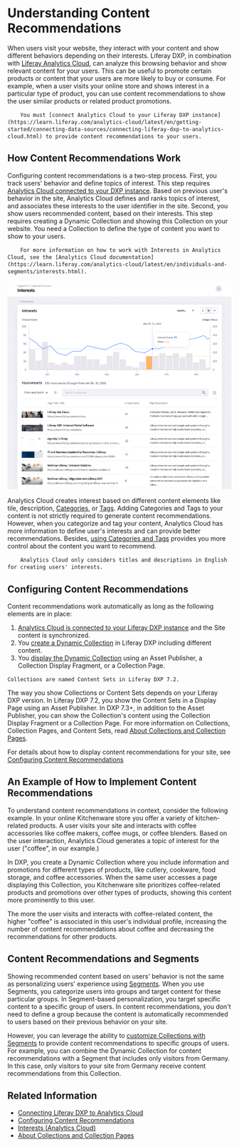 # Understanding Content Recommendations

When users visit your website, they interact with your content and show different behaviors depending on their interests. Liferay DXP, in combination with [Liferay Analytics Cloud](https://learn.liferay.com/analytics-cloud/latest/en/index.html), can analyze this browsing behavior and show relevant content for your users. This can be useful to promote certain products or content that your users are more likely to buy or consume. For example, when a user visits your online store and shows interest in a particular type of product, you can use content recommendations to show the user similar products or related product promotions.

```important::
    You must [connect Analytics Cloud to your Liferay DXP instance](https://learn.liferay.com/analytics-cloud/latest/en/getting-started/connecting-data-sources/connecting-liferay-dxp-to-analytics-cloud.html) to provide content recommendations to your users.
```

## How Content Recommendations Work

Configuring content recommendations is a two-step process. First, you track users' behavior and define topics of interest. This step requires [Analytics Cloud connected to your DXP instance](https://learn.liferay.com/analytics-cloud/latest/en/getting-started/connecting-data-sources/connecting-liferay-dxp-to-analytics-cloud.html). Based on previous user's behavior in the site, Analytics Cloud defines and ranks topics of interest, and associates these interests to the user identifier in the site. Second, you show users recommended content, based on their interests. This step requires creating a Dynamic Collection and showing this Collection on your website. You need a Collection to define the type of content you want to show to your users.

```note::
    For more information on how to work with Interests in Analytics Cloud, see the [Analytics Cloud documentation](https://learn.liferay.com/analytics-cloud/latest/en/individuals-and-segments/interests.html).
```

![Interests view in Liferay Analytics Cloud](./understanding-content-recommendations/images/01.png)

Analytics Cloud creates interest based on different content elements like tile, description, [Categories](../../content-authoring-and-management/tags-and-categories/defining-categories-and-vocabularies-for-content.md), or [Tags](../../content-authoring-and-management/tags-and-categories/tagging-content-and-managing-tags.md). Adding Categories and Tags to your content is not strictly required to generate content recommendations. However, when you categorize and tag your content, Analytics Cloud has more information to define user's interests and can provide better recommendations. Besides, [using Categories and Tags](../../content-authoring-and-management/tags-and-categories/organizing-content-with-categories-and-tags.md) provides you more control about the content you want to recommend.

```note::
    Analytics Cloud only considers titles and descriptions in English for creating users' interests.
```

## Configuring Content Recommendations

Content recommendations work automatically as long as the following elements are in place:

1. [Analytics Cloud is connected to your Liferay DXP instance](./configuring-content-recommendations.md#connecting-analytics-cloud-to-your-liferay-dxp-instance) and the Site content is synchronized.
2. You [create a Dynamic Collection](./configuring-content-recommendations#creating-a-dynamic-collection) in Liferay DXP including different content.
3. You [display the Dynamic Collection](./configuring-content-recommendations#displaying-the-dynamic-collection) using an Asset Publisher, a Collection Display Fragment, or a Collection Page.

```note:
Collections are named Content Sets in Liferay DXP 7.2.
```

The way you show Collections or Content Sets depends on your Liferay DXP version. In Liferay DXP 7.2, you show the Content Sets in a Display Page using an Asset Publisher. In DXP 7.3+, in addition to the Asset Publisher, you can show the Collection's content using the Collection Display Fragment or a Collection Page. For more information on Collections, Collection Pages, and Content Sets, read [About Collections and Collection Pages](../../content-authoring-and-management/collections-and-collection-pages/about-collections-and-collection-pages.md).

For details about how to display content recommendations for your site, see [Configuring Content Recommendations](./configuring-content-recommendations.md)

## An Example of How to Implement Content Recommendations

To understand content recommendations in context, consider the following example. In your online Kitchenware store you offer a variety of kitchen-related products. A user visits your site and interacts with coffee accessories like coffee makers, coffee mugs, or coffee blenders. Based on the user interaction, Analytics Cloud generates a topic of interest for the user ("coffee", in our example.)

In DXP, you create a Dynamic Collection where you include information and promotions for different types of products, like cutlery, cookware, food storage, and coffee accessories. When the same user accesses a page displaying this Collection, you Kitchenware site prioritizes coffee-related products and promotions over other types of products, showing this content more prominently to this user.

The more the user visits and interacts with coffee-related content, the higher "coffee" is associated in this user's individual profile, increasing the number of content recommendations about coffee and decreasing the recommendations for other products.

## Content Recommendations and Segments

Showing recommended content based on users' behavior is not the same as personalizing users' experience using [Segments](./segmentation/creating-and-managing-user-segments.md). When you use Segments, you categorize users into groups and target content for these particular groups. In Segment-based personalization, you target specific content to a specific group of users. In content recommendations, you don't need to define a group because the content is automatically recommended to users based on their previous behavior on your site.

However, you can leverage the ability to [customize Collections with Segments](./experience-personalization/personalizing-collections.md) to provide content recommendations to specific groups of users. For example, you can combine the Dynamic Collection for content recommendations with a Segment that includes only visitors from Germany. In this case, only visitors to your site from Germany receive content recommendations from this Collection.

## Related Information

- [Connecting Liferay DXP to Analytics Cloud](https://learn.liferay.com/analytics-cloud/latest/en/getting-started/connecting-data-sources/connecting-liferay-dxp-to-analytics-cloud.html)
- [Configuring Content Recommendations](./configuring-content-recommendations.md)
- [Interests (Analytics Cloud)](https://learn.liferay.com/analytics-cloud/latest/en/individuals-and-segments/interests.html)
- [About Collections and Collection Pages](../../content-authoring-and-management/collections-and-collection-pages/about-collections-and-collection-pages.md)
